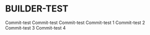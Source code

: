 # BUILDER-TEST
Commit-test
Commit-test
Commit-test
Commit-test 1
Commit-test 2
Commit-test 3
Commit-test 4
